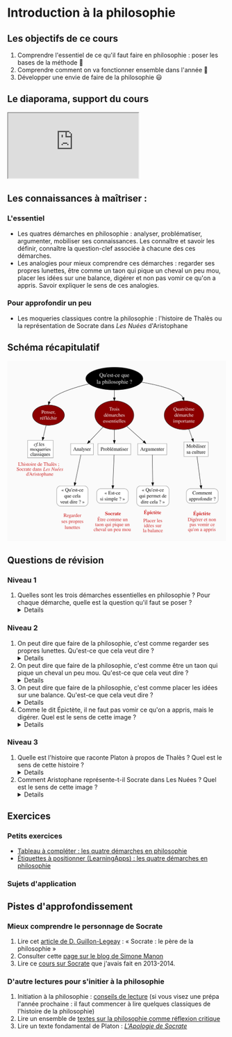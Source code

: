 # Introduction à la philosophie

## Les objectifs de ce cours

1. Comprendre l'essentiel de ce qu'il faut faire en philosophie : poser les bases de la méthode 🧱
2. Comprendre comment on va fonctionner ensemble dans l'année 📜
3. Développer une envie de faire de la philosophie  😃

## Le diaporama, support du cours

<iframe src="https://eyssette.github.io/marp-slides/slides/2021-2022/introduction-philosophie-21.html"></iframe>

## Les connaissances à maîtriser :

### L'essentiel
- Les quatres démarches en philosophie : analyser, problématiser, argumenter, mobiliser ses connaissances. Les connaître et savoir les définir, connaître la question-clef associée à chacune des ces démarches.
- Les analogies pour mieux comprendre ces démarches : regarder ses propres lunettes, être comme un taon qui pique un cheval un peu mou, placer les idées sur une balance, digérer et non pas vomir ce qu'on a appris. Savoir expliquer le sens de ces analogies.

### Pour approfondir un peu
- Les moqueries classiques contre la philosophie : l'histoire de Thalès ou la représentation de Socrate dans _Les Nuées_ d'Aristophane


## Schéma récapitulatif

[![Schéma récapitulatif du cours](https://raw.githubusercontent.com/eyssette/graphviz-examples/master/diagram/introduction-philosophie-21.dot.svg)](https://raw.githubusercontent.com/eyssette/graphviz-examples/master/diagram/introduction-philosophie-21.dot.svg)


## Questions de révision

### Niveau 1

1. Quelles sont les trois démarches essentielles en philosophie ? Pour chaque démarche, quelle est la question qu'il faut se poser ?<details>En philosophie, les trois démarches essentielles sont : analyser, problématiser, argumenter. Pour analyser, il faut se demander : « Qu'est-ce que cela veut dire ? ». Pour problématiser, il faut se demander : « Est-ce vraiment si simple ? ». Pour argumenter, il faut se demander : « Qu'est-ce qui permet de dire cela ? »</details>

### Niveau 2
1. On peut dire que faire de la philosophie, c'est comme regarder ses propres lunettes. Qu'est-ce que cela veut dire ?<details>Regarder ses propres lunettes, c'est examiner les idées avec lesquelles on pense, afin de chercher à les rendre plus claires et plus précises : cela revient à analyser ses idées.</details>
1. On peut dire que faire de la philosophie, c'est comme être un taon qui pique un cheval un peu mou. Qu'est-ce que cela veut dire ?<details>Cette image désigne la démarche de Socrate. Être comme un taon qui pique un cheval un peu mou, c'est réveiller son esprit critique et questionner ce qui nous semble évident : cela revient à problématiser.</details>
1. On peut dire que faire de la philosophie, c'est comme placer les idées sur une balance. Qu'est-ce que cela veut dire ?<details>Épictète propose cette image de la balance. Placer une idée sur une balance, c'est examiner les arguments et les objections afin de déterminer si l'idée est convaincante : cela revient à argumenter.</details>
1. Comme le dit Épictète, il ne faut pas vomir ce qu'on a appris, mais le digérer. Quel est le sens de cette image ?<details>Vomir ce qu'on a appris, ce serait simplement recracher ses connaissances, sans les avoir intégrées, et sans organisation. Digérer ce qu'on a appris, c'est s'approprier des connaissances afin de les faire siennes et pouvoir ainsi les mobiliser pour développer sa propre réflexion.</details>

### Niveau 3

1. Quelle est l'histoire que raconte Platon à propos de Thalès ? Quel est le sens de cette histoire ? <details>Thalès se promène en regardant les étoiles et tombe dans un puits parce qu'il regardait le ciel au lieu de regarder ses pieds. Cette histoire illustre une moquerie classique contre la philosophie qui serait une réflexion trop abstraite et déconnectée du réel.</details>
1. Comment Aristophane représente-t-il Socrate dans Les Nuées ? Quel est le sens de cette image ?<details>Dans Les Nuées, Aristophane représente Socrate suspendu en l'air dans un panier Cette image illustre une moquerie classique contre la philosophie qui serait une réflexion trop abstraite et déconnectée du réel.</details>


## Exercices

### Petits exercices

- [Tableau à compléter : les quatre démarches en philosophie](https://eyssette.github.io/marp-slides/slides/2021-2022/introduction-philosophie-21.html?f=1#48)
- [Étiquettes à positionner (LearningApps) : les quatre démarches en philosophie](https://learningapps.org/watch?v=pg13m7zck21)


### Sujets d'application

<!-- 1. Penser, est-ce dire non ?<details><summary>Un exemple d'utilisation du cours :</summary>On peut dire que penser, c'est dire, si la pensée désigne la réflexion critique, car la réflexion critique suppose de dire non aux idées reçues.<br>Plus précisément, il s'agit d'abord de dire non aux idées vagues et confuses : réfléchir de manière critique, c'est refuser les idées vagues et confuses, chercher à clarifier le sens des notions que l'on utilise. Il faut comprendre de quoi on parle exactement, définir précisément les termes que l'on utilise, ce qui revient à analyser ses idées.<br>Il faut également dire non aux idées simplistes : penser véritablement, c'est remettre en question les idées étroites qui évacuent la complexité du réel, c'est être conscient des difficultés et questionner nos prétendues certitudes, ce qui revient à problématiser.<br> Enfin, il faut dire non aux idées affirmées sans justification. Il ne faut pas en rester simplement à donner son avis : si on affirme une idée, il faut être capable de donner des raisons de l'accepter, et répondre aux objections qu'on peut faire  contre cette idée  : il faut argumenter.<br>Par conséquent, si penser c'est analyser ses idées, problématiser et argumenter, et si cela revient à dire non aux idées vagues et confuses, non aux idées simplistes et non aux idées sans justification, alors on peut effectivement dire que penser c'est dire non.</details>
2. Peut-on apprendre à penser ? -->


## Pistes d'approfondissement

### Mieux comprendre le personnage de Socrate

1. Lire cet [article de D. Guillon-Legeay](https://iphilo.fr/2016/09/10/socrate-le-pere-de-la-philosophie/) : « Socrate : le père de la philosophie »
2. Consulter cette [page sur le blog de Simone Manon](https://www.philolog.fr/socrate/)
3. Lire ce [cours sur Socrate](https://eyssette.github.io/blog/assets/pdf/ancien_blog/0_Introduction_philosophie/2013-2014-Socrate-cours.pdf) que j'avais fait en 2013-2014.

### D'autre lectures pour s'initier à la philosophie

1. Initiation à la philosophie : [conseils de lecture](https://eyssette.github.io/ressources-generales-enseignement-philosophie/conseils-lectures-initiation-philosophie) <!-- Document au format A4 : https://docs.google.com/document/d/119PC0h-Zic6AVT4woWzXd8lbRmQ0fOVPAJ-CBFMyMdQ/edit?usp=sharing  --> (si vous visez une prépa l'année prochaine : il faut commencer à lire quelques classiques de l'histoire de la philosophie)
2. Lire un ensemble de [textes sur la philosophie comme réflexion critique](http://bit.ly/philoD1)
3. Lire un texte fondamental de Platon : _[L'Apologie de Socrate](http://www.ac-grenoble.fr/PhiloSophie/old2/file/platon_apologie.pdf)_
